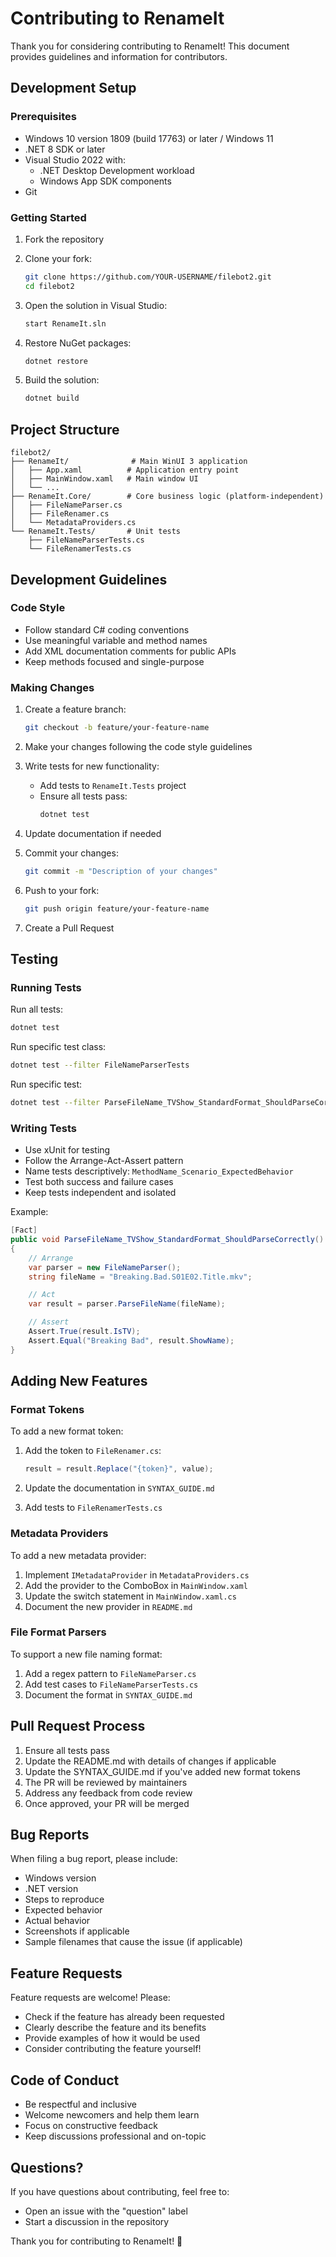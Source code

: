 # Contributing to RenameIt

Thank you for considering contributing to RenameIt! This document provides guidelines and information for contributors.

## Development Setup

### Prerequisites

- Windows 10 version 1809 (build 17763) or later / Windows 11
- .NET 8 SDK or later
- Visual Studio 2022 with:
  - .NET Desktop Development workload
  - Windows App SDK components
- Git

### Getting Started

1. Fork the repository
2. Clone your fork:
   ```bash
   git clone https://github.com/YOUR-USERNAME/filebot2.git
   cd filebot2
   ```

3. Open the solution in Visual Studio:
   ```bash
   start RenameIt.sln
   ```

4. Restore NuGet packages:
   ```bash
   dotnet restore
   ```

5. Build the solution:
   ```bash
   dotnet build
   ```

## Project Structure

```
filebot2/
├── RenameIt/              # Main WinUI 3 application
│   ├── App.xaml          # Application entry point
│   ├── MainWindow.xaml   # Main window UI
│   └── ...
├── RenameIt.Core/        # Core business logic (platform-independent)
│   ├── FileNameParser.cs
│   ├── FileRenamer.cs
│   └── MetadataProviders.cs
└── RenameIt.Tests/       # Unit tests
    ├── FileNameParserTests.cs
    └── FileRenamerTests.cs
```

## Development Guidelines

### Code Style

- Follow standard C# coding conventions
- Use meaningful variable and method names
- Add XML documentation comments for public APIs
- Keep methods focused and single-purpose

### Making Changes

1. Create a feature branch:
   ```bash
   git checkout -b feature/your-feature-name
   ```

2. Make your changes following the code style guidelines

3. Write tests for new functionality:
   - Add tests to `RenameIt.Tests` project
   - Ensure all tests pass:
     ```bash
     dotnet test
     ```

4. Update documentation if needed

5. Commit your changes:
   ```bash
   git commit -m "Description of your changes"
   ```

6. Push to your fork:
   ```bash
   git push origin feature/your-feature-name
   ```

7. Create a Pull Request

## Testing

### Running Tests

Run all tests:
```bash
dotnet test
```

Run specific test class:
```bash
dotnet test --filter FileNameParserTests
```

Run specific test:
```bash
dotnet test --filter ParseFileName_TVShow_StandardFormat_ShouldParseCorrectly
```

### Writing Tests

- Use xUnit for testing
- Follow the Arrange-Act-Assert pattern
- Name tests descriptively: `MethodName_Scenario_ExpectedBehavior`
- Test both success and failure cases
- Keep tests independent and isolated

Example:
```csharp
[Fact]
public void ParseFileName_TVShow_StandardFormat_ShouldParseCorrectly()
{
    // Arrange
    var parser = new FileNameParser();
    string fileName = "Breaking.Bad.S01E02.Title.mkv";

    // Act
    var result = parser.ParseFileName(fileName);

    // Assert
    Assert.True(result.IsTV);
    Assert.Equal("Breaking Bad", result.ShowName);
}
```

## Adding New Features

### Format Tokens

To add a new format token:

1. Add the token to `FileRenamer.cs`:
   ```csharp
   result = result.Replace("{token}", value);
   ```

2. Update the documentation in `SYNTAX_GUIDE.md`

3. Add tests to `FileRenamerTests.cs`

### Metadata Providers

To add a new metadata provider:

1. Implement `IMetadataProvider` in `MetadataProviders.cs`
2. Add the provider to the ComboBox in `MainWindow.xaml`
3. Update the switch statement in `MainWindow.xaml.cs`
4. Document the new provider in `README.md`

### File Format Parsers

To support a new file naming format:

1. Add a regex pattern to `FileNameParser.cs`
2. Add test cases to `FileNameParserTests.cs`
3. Document the format in `SYNTAX_GUIDE.md`

## Pull Request Process

1. Ensure all tests pass
2. Update the README.md with details of changes if applicable
3. Update the SYNTAX_GUIDE.md if you've added new format tokens
4. The PR will be reviewed by maintainers
5. Address any feedback from code review
6. Once approved, your PR will be merged

## Bug Reports

When filing a bug report, please include:

- Windows version
- .NET version
- Steps to reproduce
- Expected behavior
- Actual behavior
- Screenshots if applicable
- Sample filenames that cause the issue (if applicable)

## Feature Requests

Feature requests are welcome! Please:

- Check if the feature has already been requested
- Clearly describe the feature and its benefits
- Provide examples of how it would be used
- Consider contributing the feature yourself!

## Code of Conduct

- Be respectful and inclusive
- Welcome newcomers and help them learn
- Focus on constructive feedback
- Keep discussions professional and on-topic

## Questions?

If you have questions about contributing, feel free to:
- Open an issue with the "question" label
- Start a discussion in the repository

Thank you for contributing to RenameIt! 🎉
